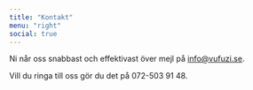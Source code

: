 ```yaml
---
title: "Kontakt"
menu: "right"
social: true
---
```


Ni når oss snabbast och effektivast över mejl på info@vufuzi.se.

Vill du ringa till oss gör du det på 072-503 91 48.
